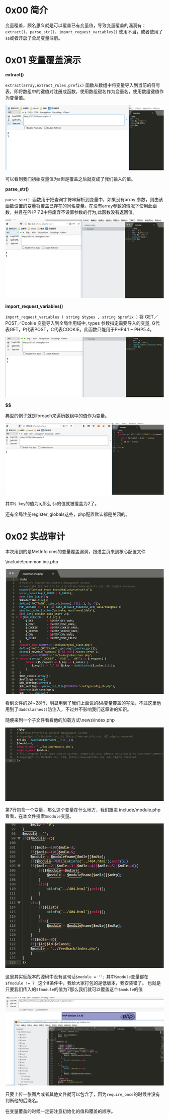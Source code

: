 # 0x00 简介

变量覆盖，顾名思义就是可以覆盖已有变量值，导致变量覆盖的漏洞有：`extract()`、`parse_str()`、`import_request_variables()` 使用不当，或者使用了`$$`或者开启了全局变量注册。

# 0x01 变量覆盖演示

**extract()**

`extract(array,extract_rules,prefix)`
函数从数组中将变量导入到当前的符号表，即将数组中的键值对注册成函数，使用数组键名作为变量名，使用数组键值作为变量值。

![file](./img/1.8.1.png)

可以看到我们初始变量值为a但是覆盖之后就变成了我们输入的值。

**parse_str()**

`parse_str() `函数用于把查询字符串解析到变量中，如果没有array 参数，则由该函数设置的变量将覆盖已存在的同名变量。在没有array参数的情况下使用此函数，并且在PHP 7.2中将废弃不设置参数的行为,此函数没有返回值。

![file](./img/1.8.2.png)

**import_request_variables()**

`import_request_variables ( string $types , string $prefix )` 
将 GET／POST／Cookie 变量导入到全局作用域中, types 参数指定需要导入的变量, G代表GET，P代表POST，C代表COOKIE。此函数只能用于PHP4.1 ~ PHP5.4。

![file](./img/1.8.3.png)

**$$**

典型的例子就是foreach来遍历数组中的值作为变量。

![file](./img/1.8.4.png)

其中`$_key`的值为a,那么 `$a`的值就被覆盖为2了。


还有全局注册register_globals这些，php配置默认都是关闭的。


# 0x02 实战审计

本次用到的是MetInfo cms的变量覆盖漏洞，跟进主页来到核心配置文件

\include\common.inc.php

![file](./img/1.8.5.png)

看到文件的24~28行，明显用到了我们上面说的&&变量覆盖的写法，不过这里他用到了`daddslashes()`防注入，不过并不影响我们这章讲的知识。

随便来到一个子文件看看他的加载方式\news\index.php

![file](./img/1.8.6.png)

第7行包含一个变量，那么这个变量在什么地方，我们跟进 include/module.php 看看，在本文件搜索`$module`变量。

![file](./img/1.8.7.png)

这里其实低版本的源码中没有这句话`$module = '';` 其中`$module`变量都在`$fmodule != 7 ` 这个if条件中，我给大家打包的是低版本，我安装错了。 也就是只要我们传入的`$fmodule`的值为7那么我们就可以覆盖这个`$module`的值

![file](./img/1.8.8.png)

只要上传一张图片或者其他文件就可以包含了，因为`require_once`的时候并没有判断他的后缀名。

在变量覆盖的时候一定要注意初始化的值和覆盖的顺序。